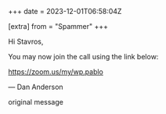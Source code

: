 +++
date = 2023-12-01T06:58:04Z

[extra]
from = "Spammer"
+++

Hi Stavros,

You may now join the call using the link below:

https://zoom.us/my/wp.pablo

—
Dan Anderson

 original message 

